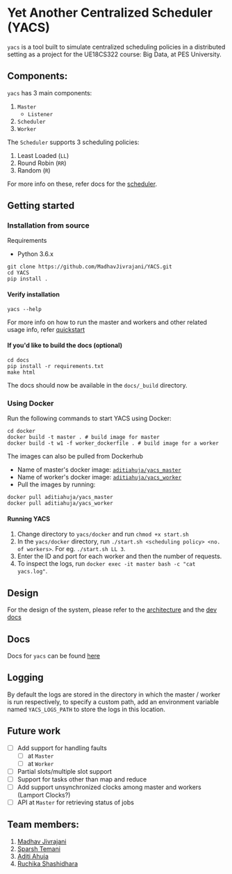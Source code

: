 # Yet Another Centralized Scheduler (YACS)

`yacs` is a tool built to simulate centralized scheduling policies in a distributed setting as a project for the UE18CS322 course: Big Data, at PES University.  

## Components:
`yacs` has 3 main components:  
1. `Master`
	- `Listener`
2. `Scheduler`
3. `Worker`

The `Scheduler` supports 3 scheduling policies:
1. Least Loaded (`LL`)
2. Round Robin (`RR`)
3. Random (`R`)

For more info on these, refer docs for the [scheduler](https://yacs.readthedocs.io/en/latest/api.html#module-yacs.component.scheduler).

## Getting started

### Installation from source

Requirements
- Python 3.6.x

```
git clone https://github.com/MadhavJivrajani/YACS.git
cd YACS
pip install .
```

#### Verify installation
```
yacs --help
```

For more info on how to run the master and workers and other related usage info, refer [quickstart](https://yacs.readthedocs.io/en/latest/quickstart.html)

#### If you'd like to build the docs (optional)
```
cd docs
pip install -r requirements.txt
make html
```

The docs should now be available in the `docs/_build` directory.

### Using Docker 

Run the following commands to start YACS using Docker:
```
cd docker
docker build -t master . # build image for master
docker build -t w1 -f worker_dockerfile . # build image for a worker
```

The images can also be pulled from Dockerhub
- Name of master's docker image: [`aditiahuja/yacs_master`](https://hub.docker.com/repository/docker/aditiahuja/yacs_master)
- Name of worker's docker image: [`aditiahuja/yacs_worker`](https://hub.docker.com/repository/docker/aditiahuja/yacs_worker)
- Pull the images by running:
```
docker pull aditiahuja/yacs_master
docker pull aditiahuja/yacs_worker
```      

#### Running YACS
1. Change directory to `yacs/docker` and run `chmod +x start.sh`
2. In the `yacs/docker` directory, run `./start.sh <scheduling policy> <no. of workers>`. For eg. `./start.sh LL 3`.   
3. Enter the ID and port for each worker and then the number of requests.
4. To inspect the logs, run `docker exec -it master bash -c "cat yacs.log"`.      

## Design

For the design of the system, please refer to the [architecture](ARCHITECTURE.md) and the [dev docs](https://yacs.readthedocs.io/en/latest/dev.html)

## Docs
Docs for `yacs` can be found [here](https://yacs.readthedocs.io/en/latest/index.html)

## Logging
By default the logs are stored in the directory in which the master / worker is run respectively, to specify a custom path, add an environment variable named `YACS_LOGS_PATH` to store the logs in this location.

## Future work
- [ ] Add support for handling faults
	- [ ] at `Master`
	- [ ] at `Worker`
- [ ] Partial slots/multiple slot support
- [ ] Support for tasks other than map and reduce
- [ ] Add support unsynchronized clocks among master and workers (Lamport Clocks?)
- [ ] API at `Master` for retrieving status of jobs

## Team members:
1. [Madhav Jivrajani](https://github.com/MadhavJivrajani)
2. [Sparsh Temani](https://github.com/temanisparsh)
3. [Aditi Ahuja](https://github.com/metonymic-smokey)
4. [Ruchika Shashidhara](https://github.com/RuchikaShashidhara)
